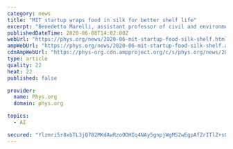 ```yaml
---
category: news
title: "MIT startup wraps food in silk for better shelf life"
excerpt: "Benedetto Marelli, assistant professor of civil and environmental engineering at MIT, was a postdoc at Tufts University's Omenetto Lab when he stumbled upon a novel use for silk. Preparing for a lab-wide cooking competition whose one requirement was to incorporate silk into each dish,"
publishedDateTime: 2020-06-08T14:02:00Z
webUrl: "https://phys.org/news/2020-06-mit-startup-food-silk-shelf.html"
ampWebUrl: "https://phys.org/news/2020-06-mit-startup-food-silk-shelf.amp"
cdnAmpWebUrl: "https://phys-org.cdn.ampproject.org/c/s/phys.org/news/2020-06-mit-startup-food-silk-shelf.amp"
type: article
quality: 22
heat: 22
published: false

provider:
  name: Phys.org
  domain: phys.org

topics:
  - AI

secured: "Ylzmri5r8xbTL3jQ782MKdAwRzoOOHIq4NAy5gnpjWgMS2wEgpAfZrITlZ+sOwgcDeiotYmm5qACM1Iq26Q9Dysd7RA7q5f8XnymgcIA09mdrD+U1DJ8JRiF5knFT1qoOmNeJP5EF0ajaDQFS/d5hqxj74X9qPN+7ZuwlcUqIbyQxeyhoHT5Cd1rDAP8F1NvNTPa7SN13ijqE5I3Z50meiSCd9svipdg6yGBIL3m6BjNmUeQ1Fn8qzYPBmyON7WN7KWUoQ4I2sW+C62nINt6xjv70CimV71UuzbmpGnUR50zoaSre7KbLyW5rX3bSEeGOSjcCutDVHy6fwv7PD11wX3LLtkwj3kpvT2uu0gARIhPFvodeniWHojxnocifEjaI468MDrGPEqi4yLgzhk7RAHHn8srjj8TZvAdL9fy3GsXGis7f6Rsb1P5NVGf9lvZl4rWZ/xfF9qHkCazmTUDIj/5g5St81ha5HyTJxv4LNU=;8Bvc+3MvF2lbJUbbHwQ2VQ=="
---
```


